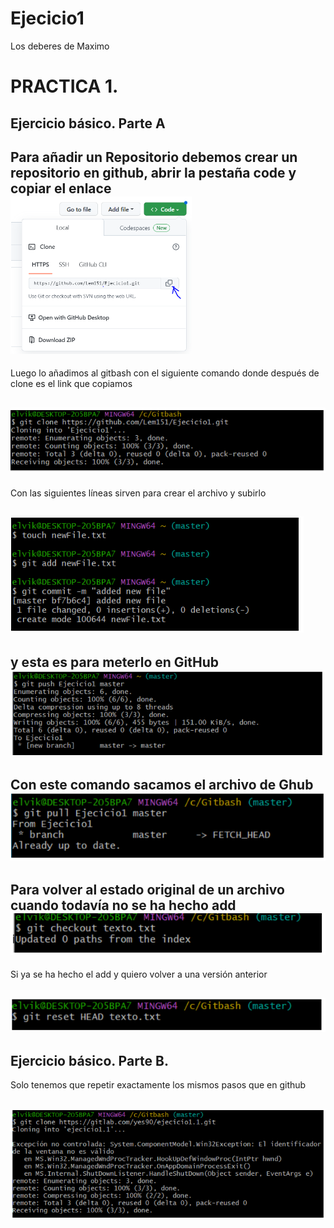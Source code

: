 # Ejecicio1
Los deberes de Maximo 
# PRACTICA 1. 
## Ejercicio básico. Parte A
Para añadir un Repositorio debemos crear un repositorio en github, abrir la pestaña code y copiar el enlace  
![Imagen nº1](Captura1.PNG)
-------
Luego lo añadimos al gitbash con el siguiente comando donde después de clone es el link que copiamos 

![Imagen nº1](Captura2.PNG)
-------
Con las siguientes líneas sirven para crear el archivo y subirlo 


![Imagen nº1](Captura3.PNG)
-----
y esta es para meterlo en GitHub
![Imagen nº1](Captura4.PNG)
-----
Con este comando sacamos el archivo de Ghub
![Imagen nº1](Captura5.PNG)
----
Para volver al estado original de un archivo cuando todavía no se ha hecho add
![Imagen nº1](Captura6.PNG)
----
Si ya se ha hecho el add y quiero volver a una versión anterior

![Imagen nº1](Captura7.PNG)
----
## Ejercicio básico. Parte B.
Solo tenemos que repetir exactamente los mismos pasos que en github

![Imagen nº1](image.png)
---
